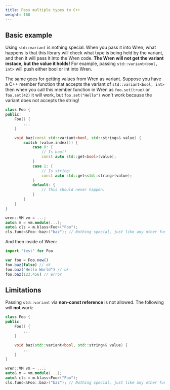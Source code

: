 ```yaml
---
title: Pass multiple types to C++
weight: 160
---
```


## Basic example

Using `std::variant` is nothing special. When you pass it into Wren, what happens is that this library will check what type is being held by the variant, and then it will pass it into the Wren code. **The Wren will not get the variant instace, but the value it holds!** For example, passing `std::variant<bool, int>` will push either bool or int into Wren.

The same goes for getting values from Wren as variant. Suppose you have a C++ member function that accepts the variant of `std::variant<bool, int>` then when you call this member function in Wren as `foo.set(true)` or `foo.set(42)` it will work, but `foo.set("Hello")` won't work because the variant does not accepts the string!

```cpp
class Foo {
public:
    Foo() {
        ...
    }

    void baz(const std::variant<bool, std::string>& value) {
        switch (value.index()) {
            case 0: {
                // Is bool!
                const auto std::get<bool>(value);
            }
            case 1: {
                // Is string!
                const auto std::get<std::string>(value);
            }
            default: {
                // This should never happen.
            }
        }
    }
}

wren::VM vm = ...;
auto& m = vm.module(...);
auto& cls = m.klass<Foo>("Foo");
cls.func<&Foo::baz>("baz"); // Nothing special, just like any other functions
```

And then inside of Wren:

```js
import "test" for Foo

var foo = Foo.new()
foo.baz(false) // ok
foo.baz("Hello World") // ok
foo.baz(123.456) // error
```

## Limitations

Passing `std::variant` via **non-const reference** is not allowed. The following will **not** work:

```cpp
class Foo {
public:
    Foo() {
        ...
    }

    void baz(std::variant<bool, std::string>& value) {
        ...
    }
}

wren::VM vm = ...;
auto& m = vm.module(...);
auto& cls = m.klass<Foo>("Foo");
cls.func<&Foo::baz>("baz"); // Nothing special, just like any other functions
```
